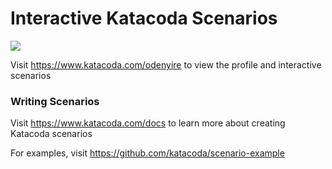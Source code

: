 # Interactive Katacoda Scenarios

[![](http://shields.katacoda.com/katacoda/odenyire/count.svg)](https://www.katacoda.com/odenyire "Get your profile on Katacoda.com")

Visit https://www.katacoda.com/odenyire to view the profile and interactive scenarios

### Writing Scenarios
Visit https://www.katacoda.com/docs to learn more about creating Katacoda scenarios

For examples, visit https://github.com/katacoda/scenario-example

